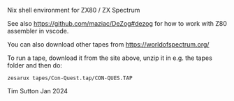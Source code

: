 Nix shell environment for ZX80 / ZX Spectrum

See also https://github.com/maziac/DeZog#dezog for how to work with Z80 assembler in vscode.

You can also download other tapes from https://worldofspectrum.org/

To run a tape, download it from the site above, unzip it in e.g. the tapes folder and then do:

```
zesarux tapes/Con-Quest.tap/CON-QUES.TAP
```

Tim Sutton
Jan 2024

